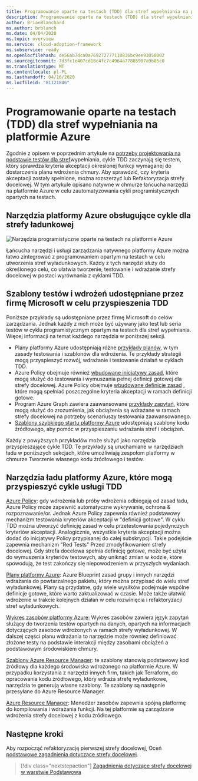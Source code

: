 ```yaml
---
title: Programowanie oparte na testach (TDD) dla stref wypełniania na platformie Azure
description: Programowanie oparte na testach (TDD) dla stref wypełniania na platformie Azure
author: BrianBlanchard
ms.author: brblanch
ms.date: 04/04/2020
ms.topic: overview
ms.service: cloud-adoption-framework
ms.subservice: ready
ms.openlocfilehash: de56ab7dca0a769272777118836bc9ee93058002
ms.sourcegitcommit: 7d3fc1e407cd18c4fc7c4964a77885907a9b85c0
ms.translationtype: MT
ms.contentlocale: pl-PL
ms.lasthandoff: 04/16/2020
ms.locfileid: "81121846"
---
```

# <a name="test-driven-development-tdd-for-landing-zones-in-azure"></a>Programowanie oparte na testach (TDD) dla stref wypełniania na platformie Azure

Zgodnie z opisem w poprzednim artykule na [potrzeby projektowania na podstawie testów dla stref](./test-driven-development.md)wypełniania, cykle TDD zaczynają się testem, który sprawdza kryteria akceptacji określonej funkcji wymaganej do dostarczenia planu wdrożenia chmury. Aby sprawdzić, czy kryteria akceptacji zostały spełnione, można rozszerzyć lub Refaktoryzacja strefy docelowej. W tym artykule opisano natywne w chmurze łańcucha narzędzi na platformie Azure w celu zautomatyzowania cykli programistycznych opartych na testach.

## <a name="azure-tools-to-support-landing-zone-tdd-cycles"></a>Narzędzia platformy Azure obsługujące cykle dla strefy ładunkowej

![Narzędzia programistyczne oparte na testach na platformie Azure](../../_images/ready/azure-tdd-tools.png)

Łańcucha narzędzi i usługi zarządzania natywnego platformy Azure można łatwo zintegrować z programowaniem opartym na testach w celu utworzenia stref wyładunkowych. Każdy z tych narzędzi służy do określonego celu, co ułatwia tworzenie, testowanie i wdrażanie strefy docelowej w postaci wyrównania z cyklami TDD.

## <a name="microsoft-provided-test-and-deployment-templates-to-accelerate-tdd"></a>Szablony testów i wdrożeń udostępniane przez firmę Microsoft w celu przyspieszenia TDD

Poniższe przykłady są udostępniane przez firmę Microsoft do celów zarządzania. Jednak każdy z nich może być używany jako test lub seria testów w cyklu programistycznym opartym na testach dla stref wypełniania. Więcej informacji na temat każdego narzędzia w poniższej sekcji.

- Plany platformy Azure udostępniają różne [przykłady planów](https://docs.microsoft.com/azure/governance/blueprints/samples), w tym zasady testowania i szablonów dla wdrożenia. Te przykłady strategii mogą przyspieszyć rozwój, wdrażanie i testowanie działań w cyklach TDD.
- Azure Policy obejmuje również [wbudowane inicjatywy zasad](https://docs.microsoft.com/azure/governance/policy/samples/built-in-initiatives), które mogą służyć do testowania i wymuszania pełnej definicji gotowej dla strefy docelowej. Azure Policy obejmuje [wbudowane definicje zasad](https://docs.microsoft.com/azure/governance/policy/samples/built-in-policies) , które mogą spełniać poszczególne kryteria akceptacji w ramach definicji gotowe.
- Program Azure Graph zawiera zaawansowane [przykłady zapytań](https://docs.microsoft.com/azure/governance/resource-graph/samples/advanced), które mogą służyć do zrozumienia, jak obciążenia są wdrażane w ramach strefy docelowej na potrzeby scenariuszy testowania zaawansowanego.
- [Szablony szybkiego startu platformy Azure](https://azure.microsoft.com/resources/templates) udostępniają szablony kodu źródłowego, aby pomóc w przyspieszaniu wdrażania stref i obciążeń.

Każdy z powyższych przykładów może służyć jako narzędzia przyspieszające cykle TDD. Te przykłady są uruchamiane w narzędziach ładu w poniższych sekcjach, które umożliwiają zespołom platformy w chmurze Tworzenie własnego kodu źródłowego i testów.

## <a name="azure-governance-tools-that-can-accelerate-tdd-cycles"></a>Narzędzia ładu platformy Azure, które mogą przyspieszyć cykle usługi TDD

[Azure Policy](https://docs.microsoft.com/azure/governance/policy): gdy wdrożenia lub próby wdrożenia odbiegają od zasad ładu, Azure Policy może zapewnić automatyczne wykrywanie, ochrona & rozpoznawanie/or. Jednak Azure Policy zapewnia również podstawowy mechanizm testowania kryteriów akceptacji w "definicji gotowe". W cyklu TDD można utworzyć definicję zasad w celu przetestowania pojedynczych kryteriów akceptacji. Analogicznie, wszystkie kryteria akceptacji można dodać do inicjatywy Policy przypisanej do całej subskrypcji. Takie podejście zapewnia mechanizm "Red Tests" Przed zmodyfikowaniem strefy docelowej. Gdy strefa docelowa spełnia definicję gotowe, może być użyta do wymuszenia kryteriów testowych, aby uniknąć zmian w kodzie, które spowodują, że test zakończy się niepowodzeniem w przyszłych wydaniach.

[Plany platformy Azure](https://docs.microsoft.com/azure/governance/blueprints): Azure Blueprint zasad grupy i innych narzędzi wdrażania do powtarzalnego pakietu, który można przypisać do wielu stref wyładunkowej. Plany są przydatne, gdy wiele wysiłków podejmuje wspólne definicje gotowe, które warto zaktualizować w czasie. Może także ułatwić wdrożenie w trakcie kolejnych działań w celu rozwinięcia i refaktoryzacji stref wyładunkowych.

[Wykres zasobów platformy Azure](https://docs.microsoft.com/azure/governance/resource-graph): Wykres zasobów zawiera język zapytań służący do tworzenia testów opartych na danych, opartych na informacjach dotyczących zasobów wdrożonych w ramach strefy wyładunkowej. W dalszej części planu wdrażania to narzędzie może również definiować złożone testy na podstawie interakcji między zasobami obciążeń a podstawowym środowiskiem chmury.

[Szablony Azure Resource Manager](https://docs.microsoft.com/azure/azure-resource-manager/templates/overview): te szablony stanowią podstawowy kod źródłowy dla każdego środowiska wdrożonego na platformie Azure. W przypadku korzystania z narzędzi innych firm, takich jak Terraform, do opracowania kodu źródłowego, który wdraża strefę wyładunkowe, narzędzia te generują własne szablony. Te szablony są następnie przesyłane do Azure Resource Manager.

[Azure Resource Manager](https://docs.microsoft.com/azure/azure-resource-manager/management/overview): Menedżer zasobów zapewnia spójną platformę do kompilowania i wdrażania funkcji. Na tej platformie są zarządzane wdrożenia strefy docelowej z kodu źródłowego.

## <a name="next-steps"></a>Następne kroki

Aby rozpocząć refaktoryzację pierwszej strefy docelowej, Oceń [podstawowe zagadnienia dotyczące strefy docelowej](./basic-considerations.md).

> [!div class="nextstepaction"]
> [Zagadnienia dotyczące strefy docelowej w warstwie Podstawowa](./basic-considerations.md)
